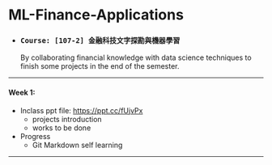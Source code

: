 # ML-Finance-Applications
* ### **`Course: [107-2] 金融科技文字探勘與機器學習`**

   By collaborating financial knowledge with data science techniques to finish some projects in the end of the semester. 
  
***
#### Week 1: 
- Inclass ppt file: https://ppt.cc/fUjvPx
  - projects introduction
  - works to be done
- Progress
  - Git Markdown self learning
  
  
***

